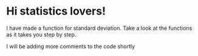 # Hi statistics lovers!

I have made a function for standard deviation. Take a look at the functions as it takes you step by step. 

I will be adding more comments to the code shortly

